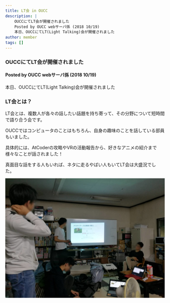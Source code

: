 ```yaml
---
title: LT会 in OUCC
description: |
    OUCCにてLT会が開催されました
    Posted by OUCC webサーバ係 (2018 10/19)
    本日、OUCCにてLT(Light Talking)会が開催されました
author: member
tags: []
---
```

<!-- wp:heading {"level":3} -->
<h3>OUCCにてLT会が開催されました</h3>
<!-- /wp:heading -->

<!-- wp:heading {"level":4} -->
<h4>Posted by OUCC webサーバ係 (2018 10/19)</h4>
<!-- /wp:heading -->

<!-- wp:paragraph -->
<p>本日、OUCCにてLT(Light Talking)会が開催されました</p>
<!-- /wp:paragraph -->

<!-- wp:heading {"level":3} -->
<h3>LT会とは？</h3>
<!-- /wp:heading -->

<!-- wp:paragraph -->
<p>LT会とは、複数人が各々の話したい話題を持ち寄って、その分野について短時間で語り合う会です。</p>
<!-- /wp:paragraph -->

<!-- wp:paragraph -->
<p>OUCCではコンピュータのことはもちろん、自身の趣味のことを話している部員もいました。</p>
<!-- /wp:paragraph -->

<!-- wp:paragraph -->
<p>具体的には、AtCoderの攻略やVRの活動報告から、好きなアニメの紹介まで様々なことが話されました！</p>
<!-- /wp:paragraph -->

<!-- wp:paragraph -->
<p>真面目な話をする人もいれば、ネタに走るやばい人もいてLT会は大盛況でした。</p>
<!-- /wp:paragraph -->

![](./15/lt.jpg)
